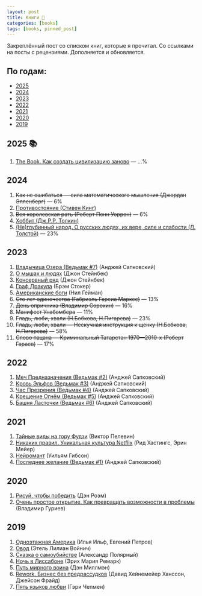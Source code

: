 ```yaml
---
layout: post
title: Книги 📌
categories: [books]
tags: [books, pinned_post]
---
```

Закреплённый пост со списком книг, которые я прочитал. Со ссылками на посты с рецензиями. Дополняется и обновляется.  

<nav>
  <h2>По годам:</h2>
  <ul>
    <li><a href="#2025">2025</a></li>
    <li><a href="#2024">2024</a></li>
    <li><a href="#2023">2023</a></li>
    <li><a href="#2022">2022</a></li>
    <li><a href="#2021">2021</a></li>
    <li><a href="#2020">2020</a></li>
    <li><a href="#2019">2019</a></li>
  </ul>
</nav>  

<!--more-->
## <span id="2025">2025</span> 📚 ##  

<ol>
  <li><a href="https://www.mann-ivanov-ferber.ru/catalog/product/the-book-the-ultimate-guide-to-rebuilding-a-civilization/?srsltid=AfmBOor4AiFOfy89cisjp9OsAT9crPpdk6RIpqDyxTB_ZKs1qx2a6HqJ">The Book. Как создать цивилизацию заново</a> — ...%</li>
</ol>

## <span id="2024">2024</span> ##  

<ol>
  <li><s>Как не ошибаться — сила математического мышления (Джордан Элленберг)</s> — 6%</li>
  <li><a href="https://www.goodreads.com/book/show/25563479">Противостояние (Стивен Кинг)</a></li>
  <li><s>Вся королевская рать (Роберт Пенн Уоррен)</s> — 6%</li>
  <li><a href="https://www.goodreads.com/book/show/18493439">Хоббит (Дж.Р.Р. Толкин)</a></li>
  <li><a href="https://www.litres.ru/book/lev-tolstoy/ne-glubinnyy-narod-o-russkih-ludyah-ih-vere-sile-i-slabosti-48511873/chitat-onlayn/">(Не)глубинный народ. О русских людях, их вере, силе и слабости (Л. Толстой)</a> — 23%</li>
</ol>

## <span id="2023">2023</span>  ##  

<ol>
  <li><a href="https://www.goodreads.com/lv/book/show/4761126">Владычица Озера (Ведьмак #7)</a> (Анджей Сапковский)</li>
  <li><a href="https://www.goodreads.com/book/show/17213392">О мышах и людях</a> (Джон Стейнбек)</li>
  <li><a href="https://www.goodreads.com/book/show/17749333">Консервный ряд</a> (Джон Стейнбек)</li>
  <li><a href="https://www.goodreads.com/book/show/4246414">Граф Дракула</a> (Брэм Стокер)</li>
  <li><a href="https://www.goodreads.com/book/show/99150738">Американские боги</a> (Нил Гейман)</li>
  <li><s>Сто лет одиночества (Габриэль Гарсиа Маркес)</s> — 13%</li>
  <li><s>День опричника (Владимир Сорокин)</s> — 16%</li>
  <li><s>Манифест Унабомбера</s> — 11%</li>
  <li><s>Гладь, люби, хвали (Н.Бобкова, Н.Пигарева)</s> — 23%</li>
  <li><s>Гладь, люби, хвали — Нескучная инструкция к щенку (Н.Бобкова, Н.Пигарева)</s> — 58%</li>
  <li><s>Слово пацана — Криминальный Татарстан 1970—2010-х (Роберт Гараев)</s> — 17%</li>
</ol>

## <span id="2022">2022</span>  ##  

<ol>
  <li><a href="https://www.goodreads.com/book/show/6318281">Меч Предназначения (Ведьмак #2)</a> (Анджей Сапковский)</li>
  <li><a href="https://www.goodreads.com/book/show/6102342">Кровь Эльфов (Ведьмак #3)</a> (Анджей Сапковский)</li>
  <li><a href="https://www.goodreads.com/book/show/6102338">Час Презрения (Ведьмак #4)</a> (Анджей Сапковский)</li>
  <li><a href="https://www.goodreads.com/book/show/34322686">Крещение Огнём (Ведьмак #5)</a> (Анджей Сапковский)</li>
  <li><a href="https://www.goodreads.com/book/show/34993762">Башня Ласточки (Ведьмак #6)</a> (Анджей Сапковский)</li>
</ol>


## <span id="2021">2021</span>  ##  

<ol>
    <li><a href="https://www.goodreads.com/book/show/41957200">Тайные виды на гору Фудзи</a> (Виктор Пелевин)</li>
    <li><a href="https://www.goodreads.com/book/show/55893714-netflix">Никаких правил. Уникальная культура Netflix</a> (Рид Хастингс, Эрин Мейер)</li>
    <li><a href="https://www.goodreads.com/book/show/56829181">Нейромант</a> (Уильям Гибсон)</li>
    <li><a href="https://www.goodreads.com/book/show/22752385">Последнее желание (Ведьмак #1)</a> (Анджей Сапковский)</li>
</ol>

## <span id="2020">2020</span> ##  

<ol>
    <li><a href="https://www.goodreads.com/book/show/40203340">Рисуй, чтобы победить</a> (Дэн Роэм)</li>
    <li><a href="https://www.goodreads.com/book/show/42964526">Очень простое открытие. Как превращать возможности в проблемы</a> (Владимир Гуриев)</li>
</ol>

## <span id="2019">2019</span>  ##  

<ol>
    <li><a href="https://www.goodreads.com/book/show/15848163">Одноэтажная Америка</a> (Илья Ильф, Евгений Петров)</li>
    <li><a href="https://www.goodreads.com/book/show/7926420">Овод</a> (Этель Лилиан Войнич)</li>
    <li><a href="https://www.goodreads.com/book/show/29753179">Сказка о самоубийстве</a> (Александр Полярный)</li>
    <li><a href="https://www.goodreads.com/book/show/24659019">Ночь в Лиссабоне</a> (Эрих Мария Ремарк)</li>
    <li><a href="https://www.goodreads.com/book/show/27867286">Путь мирного воина</a> (Дэн Миллмэн)</li>
    <li><a href="https://www.goodreads.com/book/show/6732019-rework">Rework. Бизнес без предрассудков</a> (Давид Хейнемейер Ханссон, Джейсон Фрайд)</li>
    <li><a href="https://www.goodreads.com/book/show/567795.The_Five_Love_Languages">Пять языков любви</a> (Гэри Чепмен)</li>
</ol>



